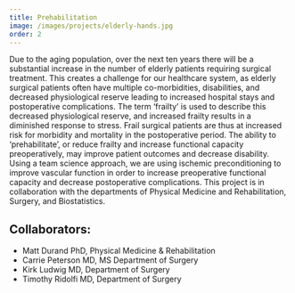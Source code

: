 ```yaml
---
title: Prehabilitation
image: /images/projects/elderly-hands.jpg
order: 2
---
```


Due to the aging population, over the next ten years there will be a substantial increase in the number of elderly patients requiring surgical treatment. This creates a challenge for our healthcare system, as elderly surgical patients often have multiple co-morbidities, disabilities, and decreased physiological reserve leading to increased hospital stays and postoperative complications. The term ‘frailty’ is used to describe this decreased physiological reserve, and increased frailty results in a diminished response to stress. Frail surgical patients are thus at increased risk for morbidity and mortality in the postoperative period. The ability to ‘prehabilitate’, or reduce frailty and increase functional capacity preoperatively, may improve patient outcomes and decrease disability. Using a team science approach, we are using ischemic preconditioning to improve vascular function in order to increase preoperative functional capacity and decrease postoperative complications. This project is in collaboration with the departments of Physical Medicine and Rehabilitation, Surgery, and Biostatistics.


## Collaborators:

- Matt Durand PhD, Physical Medicine & Rehabilitation
- Carrie Peterson MD, MS Department of Surgery
- Kirk Ludwig MD, Department of Surgery
- Timothy Ridolfi MD, Department of Surgery
